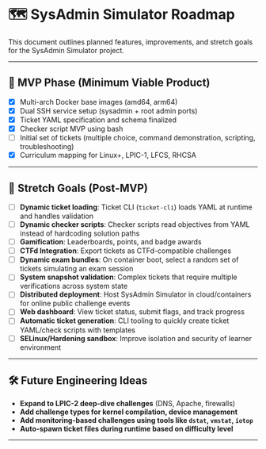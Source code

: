 # 🗺️ SysAdmin Simulator Roadmap

This document outlines planned features, improvements, and stretch goals for the SysAdmin Simulator project.

---

## 🚀 MVP Phase (Minimum Viable Product)

- [x] Multi-arch Docker base images (amd64, arm64)
- [x] Dual SSH service setup (sysadmin + root admin ports)
- [x] Ticket YAML specification and schema finalized
- [x] Checker script MVP using bash
- [ ] Initial set of tickets (multiple choice, command demonstration, scripting, troubleshooting)
- [x] Curriculum mapping for Linux+, LPIC-1, LFCS, RHCSA

---

## 🧩 Stretch Goals (Post-MVP)

- [ ] **Dynamic ticket loading**: Ticket CLI (`ticket-cli`) loads YAML at runtime and handles validation
- [ ] **Dynamic checker scripts**: Checker scripts read objectives from YAML instead of hardcoding solution paths
- [ ] **Gamification**: Leaderboards, points, and badge awards
- [ ] **CTFd Integration**: Export tickets as CTFd-compatible challenges
- [ ] **Dynamic exam bundles**: On container boot, select a random set of tickets simulating an exam session
- [ ] **System snapshot validation**: Complex tickets that require multiple verifications across system state
- [ ] **Distributed deployment**: Host SysAdmin Simulator in cloud/containers for online public challenge events
- [ ] **Web dashboard**: View ticket status, submit flags, and track progress
- [ ] **Automatic ticket generation**: CLI tooling to quickly create ticket YAML/check scripts with templates
- [ ] **SELinux/Hardening sandbox**: Improve isolation and security of learner environment

---

## 🛠️ Future Engineering Ideas

- **Expand to LPIC-2 deep-dive challenges** (DNS, Apache, firewalls)
- **Add challenge types for kernel compilation, device management**
- **Add monitoring-based challenges using tools like `dstat`, `vmstat`, `iotop`**
- **Auto-spawn ticket files during runtime based on difficulty level**

---


